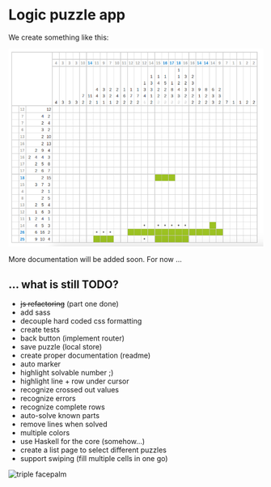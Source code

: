Logic puzzle app
================

We create something like this:

![app screenshot](assets/logic_preview.png)

More documentation will be added soon. For now ...

... what is still TODO?
-----------------------

* ~~js refactoring~~ (part one done)
* add sass
* decouple hard coded css formatting
* create tests
* back button (implement router)
* save puzzle (local store)
* create proper documentation (readme)
* auto marker
* highlight solvable number ;)
* highlight line + row under cursor
* recognize crossed out values
* recognize errors
* recognize complete rows
* auto-solve known parts
* remove lines when solved
* multiple colors
* use Haskell for the core (somehow...)
* create a list page to select different puzzles
* support swiping (fill multiple cells in one go)

![triple facepalm](http://bit.ly/1p8Mt49)
